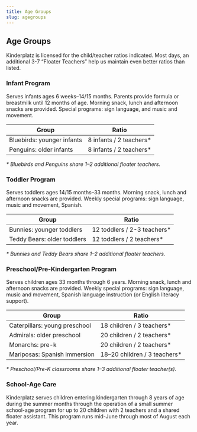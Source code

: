 ```yaml
---
title: Age Groups
slug: agegroups
---
```

## Age Groups

Kinderplatz is licensed for the child/teacher ratios indicated. Most days, an additional 3-7 “Floater Teachers” help us maintain even better ratios than listed.

### Infant Program

Serves infants ages 6 weeks–14/15 months. Parents provide formula or breastmilk until 12 months of age. Morning snack, lunch and afternoon snacks are provided. Special programs: sign language, and music and movement.

| Group                      | Ratio                   |
| -------------------------- | ----------------------- |
| Bluebirds: younger infants | 8 infants / 2 teachers* |
| Penguins: older infants    | 8 infants / 2 teachers* |

*\* Bluebirds and Penguins share 1–2 additional floater teachers.*

### Toddler Program

Serves toddlers ages 14/15 months–33 months. Morning snack, lunch and afternoon snacks are provided. Weekly special programs: sign language, music and movement, Spanish.

| Group                       | Ratio                       |
| --------------------------- | --------------------------- |
| Bunnies: younger toddlers   | 12 toddlers / 2-3 teachers* |
| Teddy Bears: older toddlers | 12 toddlers / 2 teachers*   |

*\* Bunnies and Teddy Bears share 1–2 additional floater teachers.*

### Preschool/Pre-Kindergarten Program

Serves children ages 33 months through 6 years. Morning snack, lunch and afternoon snacks are provided. Weekly special programs: sign language, music and movement, Spanish language instruction (or English literacy support).

| Group                         | Ratio                        |
| ----------------------------- | ---------------------------- |
| Caterpillars: young preschool | 18 children / 3 teachers*    |
| Admirals: older preschool     | 20 children / 2 teachers*    |
| Monarchs: pre-k               | 20 children / 2 teachers*    |
| Mariposas: Spanish immersion  | 18–20 children / 3 teachers* |

*\* Preschool/Pre-K classrooms share 1–3 additional floater teacher(s).*

### School-Age Care

Kinderplatz serves children entering kindergarten through 8 years of age during the summer months through the operation of a small summer school-age program for up to 20 children with 2 teachers and a shared floater assistant.  This program runs mid-June through most of August each year.
